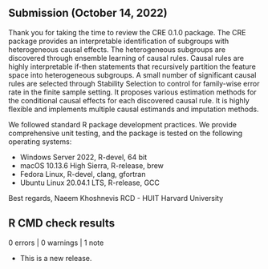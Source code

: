 ## Submission (October 14, 2022)

Thank you for taking the time to review the CRE 0.1.0 package. 
The CRE package provides an interpretable identification of subgroups with heterogeneous causal effects. The heterogeneous subgroups are discovered through ensemble learning of causal rules. Causal rules are highly interpretable if-then statements that recursively partition the feature space into heterogeneous subgroups. A small number of significant causal rules are selected through Stability Selection to control for family-wise error rate in the finite sample setting. It proposes various estimation methods for the conditional causal effects for each discovered causal rule. It is highly flexible and implements multiple causal estimands and imputation methods.

We followed standard R package development practices. We provide comprehensive unit testing, and the package is tested on the following operating systems:

- Windows Server 2022, R-devel, 64 bit
- macOS 10.13.6 High Sierra, R-release, brew
- Fedora Linux, R-devel, clang, gfortran
- Ubuntu Linux 20.04.1 LTS, R-release, GCC


Best regards, 
Naeem Khoshnevis
RCD - HUIT
Harvard University

## R CMD check results

0 errors | 0 warnings | 1 note

* This is a new release.
